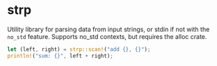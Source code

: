 # strp

Utility library for parsing data from input strings, or stdin if not with the `no_std` feature.
Supports no_std contexts, but requires the alloc crate.

```rust
let (left, right) = strp::scan!("add {}, {}");
println!("sum: {}", left + right);
```
